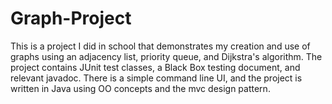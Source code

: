 # Graph-Project
This is a project I did in school that demonstrates my creation and use of graphs using an 
adjacency list, priority queue, and Dijkstra's algorithm. 
The project contains JUnit test classes, a Black Box testing document, and relevant javadoc. 
There is a simple command line UI, and the project is written in Java using OO concepts and the mvc design pattern.
